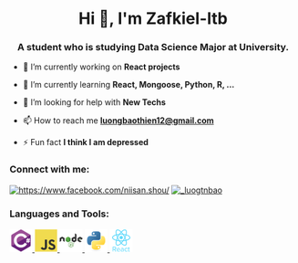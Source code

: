 <h1 align="center">Hi 👋, I'm Zafkiel-ltb</h1>
<h3 align="center">A student who is studying Data Science Major at University.</h3>

- 🔭 I’m currently working on **React projects**

- 🌱 I’m currently learning **React, Mongoose, Python, R, ...**

- 🤝 I’m looking for help with **New Techs**

- 📫 How to reach me **luongbaothien12@gmail.com**

- ⚡ Fun fact **I think I am depressed**

<h3 align="left">Connect with me:</h3>
<p align="left">
<a href="https://fb.com/https://www.facebook.com/niisan.shou/" target="blank"><img align="center" src="https://raw.githubusercontent.com/rahuldkjain/github-profile-readme-generator/master/src/images/icons/Social/facebook.svg" alt="https://www.facebook.com/niisan.shou/" height="30" width="40" /></a>
<a href="https://instagram.com/_luogtnbao" target="blank"><img align="center" src="https://raw.githubusercontent.com/rahuldkjain/github-profile-readme-generator/master/src/images/icons/Social/instagram.svg" alt="_luogtnbao" height="30" width="40" /></a>
</p>

<h3 align="left">Languages and Tools:</h3>
<p align="left"> <a href="https://www.w3schools.com/cs/" target="_blank" rel="noreferrer"> <img src="https://raw.githubusercontent.com/devicons/devicon/master/icons/csharp/csharp-original.svg" alt="csharp" width="40" height="40"/> </a> <a href="https://developer.mozilla.org/en-US/docs/Web/JavaScript" target="_blank" rel="noreferrer"> <img src="https://raw.githubusercontent.com/devicons/devicon/master/icons/javascript/javascript-original.svg" alt="javascript" width="40" height="40"/> </a> <a href="https://nodejs.org" target="_blank" rel="noreferrer"> <img src="https://raw.githubusercontent.com/devicons/devicon/master/icons/nodejs/nodejs-original-wordmark.svg" alt="nodejs" width="40" height="40"/> </a> <a href="https://www.python.org" target="_blank" rel="noreferrer"> <img src="https://raw.githubusercontent.com/devicons/devicon/master/icons/python/python-original.svg" alt="python" width="40" height="40"/> </a> <a href="https://reactjs.org/" target="_blank" rel="noreferrer"> <img src="https://raw.githubusercontent.com/devicons/devicon/master/icons/react/react-original-wordmark.svg" alt="react" width="40" height="40"/> </a> </p>
